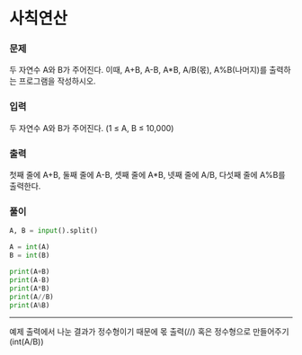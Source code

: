 # 사칙연산

### 문제
두 자연수 A와 B가 주어진다. 이때, A+B, A-B, A*B, A/B(몫), A%B(나머지)를 출력하는 프로그램을 작성하시오. 

### 입력
두 자연수 A와 B가 주어진다. (1 ≤ A, B ≤ 10,000)

### 출력
첫째 줄에 A+B, 둘째 줄에 A-B, 셋째 줄에 A*B, 넷째 줄에 A/B, 다섯째 줄에 A%B를 출력한다.

### 풀이
```python
A, B = input().split()

A = int(A)
B = int(B)

print(A+B)
print(A-B)
print(A*B)
print(A//B)
print(A%B)
```

---
예제 출력에서 나눈 결과가 정수형이기 때문에 몫 출력(//) 혹은 정수형으로 만들어주기(int(A/B))
